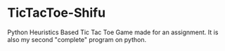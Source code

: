 # TicTacToe-Shifu
Python Heuristics Based Tic Tac Toe Game made for an assignment.
It is also my second "complete" program on python.
